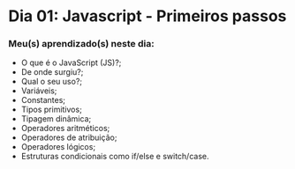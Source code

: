# Dia 01: Javascript - Primeiros passos

### Meu(s) aprendizado(s) neste dia:

- O que é o JavaScript (JS)?;
- De onde surgiu?;
- Qual o seu uso?;
- Variáveis;
- Constantes;
- Tipos primitivos;
- Tipagem dinâmica;
- Operadores aritméticos;
- Operadores de atribuição;
- Operadores lógicos;
- Estruturas condicionais como if/else e switch/case.
